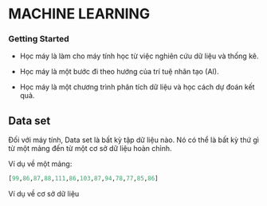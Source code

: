 # MACHINE LEARNING

### Getting Started

- Học máy là làm cho máy tính học từ việc nghiên cứu dữ liệu và thống kê.

- Học máy là một bước đi theo hướng của trí tuệ nhân tạo (AI).

- Học máy là một chương trình phân tích dữ liệu và học cách dự đoán kết quả.

## Data set

Đối với máy tính, Data set là bất kỳ tập dữ liệu nào. Nó có thể là bất kỳ thứ gì từ một mảng đến từ một cơ sở dữ liệu hoàn chỉnh.

Ví dụ về một mảng:

```PYthon
[99,86,87,88,111,86,103,87,94,78,77,85,86]
```
Ví dụ về cơ sở dữ liệu

